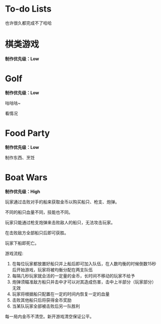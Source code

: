 # To-do Lists

也许很久都完成不了哈哈

# 棋类游戏

**制作优先级：Low**

# Golf

**制作优先级：Low**

咕咕咕~

看情况

# Food Party

**制作优先级：Low**

制作东西、烹饪



# Boat Wars

**制作优先级：High**

玩家通过击败对手的船来获取金币以购买船只、枪支、炮弹。

不同的船只血量不同，技能也不同。

玩家只能通过枪支炮弹来击败敌人的船只，无法攻击玩家。

在击败敌方全部船只后即可获胜。

玩家下船即死亡。

游戏流程:

1. 在每位玩家都放置好船只并上船后即可加入队伍，在人数均衡的时候倒数15秒后开始游戏，玩家将被均衡分配在两支队伍
2. 每隔几秒玩家就会活的一定量的金币，长时间不移动的玩家不给予
3. 炮弹须瞄准敌方船只并击中才可以对其造成伤害，击中上半部分（玩家部分）无效
4. 玩家将根据船只配置在一定的时间内恢复一定的血量
5. 击败其他船只后将获得金币奖励
6. 当某队玩家全部被击败后另一队胜利

每一局内金币不清空。新开游戏清空保证公平。
